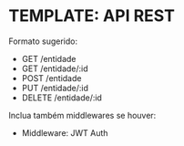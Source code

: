 # TEMPLATE: API REST

Formato sugerido:
- GET /entidade
- GET /entidade/:id
- POST /entidade
- PUT /entidade/:id
- DELETE /entidade/:id

Inclua também middlewares se houver:
- Middleware: JWT Auth
